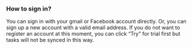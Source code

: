 ### How to sign in?
You can sign in with your gmail or Facebook account directly. Or, you can sign up a new account with a valid email address. If you do not want to register an account at this moment, you can click “Try” for trial first but tasks will not be synced in this way.

